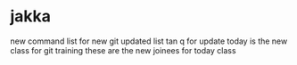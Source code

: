 # jakka
new command list for new git
updated list
tan q for update
today is the new class for git training
these are the new joinees for today class
